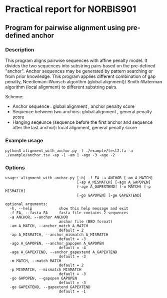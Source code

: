 # Practical report for NORBIS901
## Program for pairwise alignment using pre-defined anchor

### Description
This program aligns pairwise sequences with affine penalty model. It divides the two sequences into substring pairs based on the pre-defined "anchor". Anchor sequences may be generated by pattern searching or from prior knowledge. This program applies different combination of gap penalty, Needleman–Wunsch algorithm (global alignment)/ Smith-Waterman algorithm (local alignment) to different substring pairs.

Scheme:
- Anchor sequence : global alignment , anchor penalty score
- Sequence between two anchors: global alignment , general penalty score
- Hanging seqeunce (sequence before the first anchor and sequence after the last anchor): local alignment, general penalty score


### Example usage
```
python3 alignment_with_anchor.py -f ./example/test2.fa -a ./example/anchor.tsv -ap -1 -am 1 -ago -3 -age -2
```

### Options
```
usage: alignment_with_anchor.py [-h] -f FA -a ANCHOR [-am A_MATCH]
                                [-ap A_MISMATCH] [-ago A_GAPOPEN]
                                [-age A_GAPEXTEND] [-m MATCH] [-p MISMATCH]
                                [-go GAPOPEN] [-ge GAPEXTEND]

optional arguments:
  -h, --help            show this help message and exit
  -f FA, --fasta FA     fasta file contains 2 sequences
  -a ANCHOR, --anchor ANCHOR
                        anchor file (BED format)
  -am A_MATCH, --anchor_match A_MATCH
                        default = 2
  -ap A_MISMATCH, --anchor_mismatch A_MISMATCH
                        default = -3
  -ago A_GAPOPEN, --anchor_gapopen A_GAPOPEN
                        default = -4
  -age A_GAPEXTEND, --anchor_gapextend A_GAPEXTEND
                        default = -3
  -m MATCH, --match MATCH
                        default = 2
  -p MISMATCH, --mismatch MISMATCH
                        default = -3
  -go GAPOPEN, --gapopen GAPOPEN
                        default = -3
  -ge GAPEXTEND, --gapextend GAPEXTEND
                        default = -1
```
